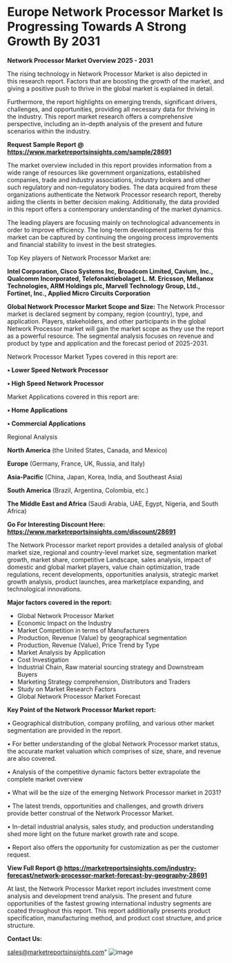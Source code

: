 # Europe Network Processor Market Is Progressing Towards A Strong Growth By 2031

<Strong> Network Processor Market Overview 2025 - 2031</strong>

The rising technology in Network Processor Market is also depicted in this research report. Factors that are boosting the growth of the market, and giving a positive push to thrive in the global market is explained in detail.

Furthermore, the report highlights on emerging trends, significant drivers, challenges, and opportunities, providing all necessary data for thriving in the industry. This report market research offers a comprehensive perspective, including an in-depth analysis of the present and future scenarios within the industry.

<strong>Request Sample Report @ <a href=https://www.marketreportsinsights.com/sample/28691>https://www.marketreportsinsights.com/sample/28691</a></strong>

The market overview included in this report provides information from a wide range of resources like government organizations, established companies, trade and industry associations, industry brokers and other such regulatory and non-regulatory bodies. The data acquired from these organizations authenticate the Network Processor research report, thereby aiding the clients in better decision making. Additionally, the data provided in this report offers a contemporary understanding of the market dynamics.

The leading players are focusing mainly on technological advancements in order to improve efficiency. The long-term development patterns for this market can be captured by continuing the ongoing process improvements and financial stability to invest in the best strategies.

Top Key players of Network Processor Market are:

<strong>Intel Corporation, Cisco Systems Inc, Broadcom Limited, Cavium, Inc., Qualcomm Incorporated, Telefonaktiebolaget L. M. Ericsson, Mellanox Technologies, ARM Holdings plc, Marvell Technology Group, Ltd., Fortinet, Inc., Applied Micro Circuits Corporation</strong>

<strong><b>Global Network Processor Market Scope and Size:</b></strong>
The Network Processor market is declared segment by company, region (country), type, and application. Players, stakeholders, and other participants in the global Network Processor market will gain the market scope as they use the report as a powerful resource. The segmental analysis focuses on revenue and product by type and application and the forecast period of 2025-2031.

Network Processor Market Types covered in this report are:

<strong>• Lower Speed Network Processor

• High Speed Network Processor</strong>

Market Applications covered in this report are:

<strong>• Home Applications

• Commercial Applications</strong> 

Regional Analysis

<strong>North America</strong> (the United States, Canada, and Mexico)

<strong>Europe</strong> (Germany, France, UK, Russia, and Italy)

<strong>Asia-Pacific</strong> (China, Japan, Korea, India, and Southeast Asia)

<strong>South America</strong> (Brazil, Argentina, Colombia, etc.)

<strong>The Middle East and Africa</strong> (Saudi Arabia, UAE, Egypt, Nigeria, and South Africa)

<strong>Go For Interesting Discount Here: <a href=https://www.marketreportsinsights.com/discount/28691>https://www.marketreportsinsights.com/discount/28691</a></strong>

The Network Processor market report provides a detailed analysis of global market size, regional and country-level market size, segmentation market growth, market share, competitive Landscape, sales analysis, impact of domestic and global market players, value chain optimization, trade regulations, recent developments, opportunities analysis, strategic market growth analysis, product launches, area marketplace expanding, and technological innovations.

<strong><b>Major factors covered in the report:</b></strong>
<ul>
  <li>Global Network Processor Market </li>
  <li>Economic Impact on the Industry</li>
  <li>Market Competition in terms of Manufacturers</li>
  <li>Production, Revenue (Value) by geographical segmentation</li>
  <li>Production, Revenue (Value), Price Trend by Type</li>
  <li>Market Analysis by Application</li>
  <li>Cost Investigation</li>
  <li>Industrial Chain, Raw material sourcing strategy and Downstream Buyers</li>
  <li>Marketing Strategy comprehension, Distributors and Traders</li>
  <li>Study on Market Research Factors</li>
  <li>Global Network Processor Market Forecast</li>
</ul>

<strong><b>Key Point of the Network Processor Market report:</b></strong>

• Geographical distribution, company profiling, and various other market segmentation are provided in the report.

• For better understanding of the global Network Processor market status, the accurate market valuation which comprises of size, share, and revenue are also covered.

• Analysis of the competitive dynamic factors better extrapolate the complete market overview

• What will be the size of the emerging Network Processor market in 2031?

• The latest trends, opportunities and challenges, and growth drivers provide better construal of the Network Processor Market.

• In-detail industrial analysis, sales study, and production understanding shed more light on the future market growth rate and scope.

• Report also offers the opportunity for customization as per the customer request.

<strong><b>View Full Report @ <a href=https://marketreportsinsights.com/industry-forecast/network-processor-market-forecast-by-geography-28691>https://marketreportsinsights.com/industry-forecast/network-processor-market-forecast-by-geography-28691</a></b></strong>


At last, the Network Processor Market report includes investment come analysis and development trend analysis. The present and future opportunities of the fastest growing international industry segments are coated throughout this report. This report additionally presents product specification, manufacturing method, and product cost structure, and price structure.

<strong>Contact Us:</strong>

sales@marketreportsinsights.com"
![image](https://github.com/user-attachments/assets/8eb3adf0-9952-4cc9-ae96-20f357b564be)
